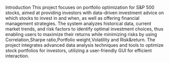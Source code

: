 Introduction
This project focuses on portfolio optimization for S&P 500 stocks, aimed at providing investors with data-driven investment advice on which stocks to invest in and when, as well as offering financial management strategies. The system analyzes historical data, current market trends, and risk factors to identify optimal investment choices, thus enabling users to maximize their returns while minimizing risks by using Correlation,Sharpe ratio,Portfolio weight,Volatility and Risk&return. The project integrates advanced data analysis techniques and tools to optimize stock portfolios for investors, utilizing a user-friendly GUI for efficient interaction.
